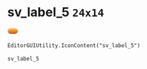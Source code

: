# sv_label_5 `24x14`
<img src="/img/sv_label_5.png" width=24 height=14>

``` CSharp
EditorGUIUtility.IconContent("sv_label_5")
```
```
sv_label_5
```
